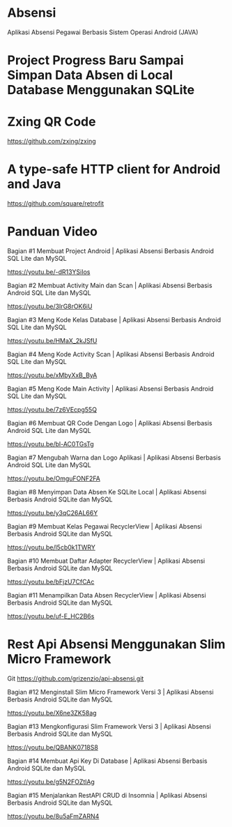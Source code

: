 # Absensi
Aplikasi Absensi Pegawai Berbasis Sistem Operasi Android (JAVA)

# Project Progress Baru Sampai Simpan Data Absen di Local Database Menggunakan SQLite

# Zxing QR Code
https://github.com/zxing/zxing

# A type-safe HTTP client for Android and Java
https://github.com/square/retrofit

# Panduan Video
Bagian #1 Membuat Project Android | Aplikasi Absensi Berbasis Android SQL Lite dan MySQL

https://youtu.be/-dR13YSiIos

Bagian #2 Membuat Activity Main dan Scan | Aplikasi Absensi Berbasis Android SQL Lite dan MySQL

https://youtu.be/3IrG8rOK6iU

Bagian #3 Meng Kode Kelas Database | Aplikasi Absensi Berbasis Android SQL Lite dan MySQL

https://youtu.be/HMaX_2kJSfU

Bagian #4 Meng Kode Activity Scan | Aplikasi Absensi Berbasis Android SQL Lite dan MySQL

https://youtu.be/xMbyXxB_ByA

Bagian #5 Meng Kode Main Activity | Aplikasi Absensi Berbasis Android SQL Lite dan MySQL

https://youtu.be/7z6VEcpg55Q

Bagian #6 Membuat QR Code Dengan Logo | Aplikasi Absensi Berbasis Android SQL Lite dan MySQL

https://youtu.be/bl-AC0TGsTg

Bagian #7 Mengubah Warna dan Logo Aplikasi | Aplikasi Absensi Berbasis Android SQL Lite dan MySQL

https://youtu.be/OmguFONF2FA

Bagian #8 Menyimpan Data Absen Ke SQLite Local | Aplikasi Absensi Berbasis Android SQLite dan MySQL

https://youtu.be/y3qC26AL66Y

Bagian #9 Membuat Kelas Pegawai RecyclerView | Aplikasi Absensi Berbasis Android SQLite dan MySQL

https://youtu.be/l5cb0k1TWRY

Bagian #10 Membuat Daftar Adapter RecyclerView | Aplikasi Absensi Berbasis Android SQLite dan MySQL

https://youtu.be/bFjzU7CfCAc

Bagian #11 Menampilkan Data Absen RecyclerView | Aplikasi Absensi Berbasis Android SQLite dan MySQL

https://youtu.be/uf-E_HC2B6s

# Rest Api Absensi Menggunakan Slim Micro Framework

Git
https://github.com/grizenzio/api-absensi.git

Bagian #12 Menginstall Slim Micro Framework Versi 3 | Aplikasi Absensi Berbasis Android SQLite dan MySQL

https://youtu.be/X6ne3ZK58ag

Bagian #13 Mengkonfigurasi Slim Framework Versi 3 | Aplikasi Absensi Berbasis Android SQLite dan MySQL

https://youtu.be/QBANK0718S8

Bagian #14 Membuat Api Key Di Database | Aplikasi Absensi Berbasis Android SQLite dan MySQL

https://youtu.be/g5N2FOZtlAg

Bagian #15 Menjalankan RestAPI CRUD di Insomnia | Aplikasi Absensi Berbasis Android SQLite dan MySQL

https://youtu.be/8u5aFmZARN4
